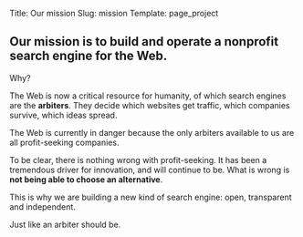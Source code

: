 Title: Our mission
Slug: mission
Template: page_project

## Our mission is to build and operate a nonprofit search engine for the Web.

Why?

The Web is now a critical resource for humanity, of which search engines are the **arbiters**. They decide which websites get traffic, which companies survive, which ideas spread.

The Web is currently in danger because the only arbiters available to us are all profit-seeking companies.

To be clear, there is nothing wrong with profit-seeking. It has been a tremendous driver for innovation, and will continue to be. What is wrong is **not being able to choose an alternative**.

This is why we are building a new kind of search engine: open, transparent and independent.

Just like an arbiter should be.
